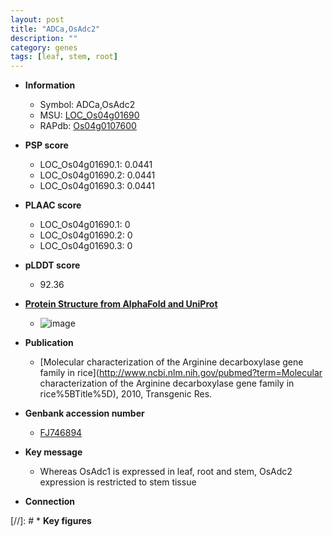 ```yaml
---
layout: post
title: "ADCa,OsAdc2"
description: ""
category: genes
tags: [leaf, stem, root]
---
```


* **Information**  
    + Symbol: ADCa,OsAdc2  
    + MSU: [LOC_Os04g01690](http://rice.plantbiology.msu.edu/cgi-bin/ORF_infopage.cgi?orf=LOC_Os04g01690)  
    + RAPdb: [Os04g0107600](http://rapdb.dna.affrc.go.jp/viewer/gbrowse_details/irgsp1?name=Os04g0107600)  

* **PSP score** 
    + LOC_Os04g01690.1: 0.0441 
    + LOC_Os04g01690.2: 0.0441 
    + LOC_Os04g01690.3: 0.0441 

* **PLAAC score**  
    + LOC_Os04g01690.1: 0 
    + LOC_Os04g01690.2: 0 
    + LOC_Os04g01690.3: 0 

* **pLDDT score**
    + 92.36

* **[Protein Structure from AlphaFold and UniProt](https://www.uniprot.org/uniprotkb/Q7XRA1/entry#structure)**
    + ![image](https://ricepsp.github.io/images/Q7/AF-Q7XRA1-F1.png)

* **Publication**  
    + [Molecular characterization of the Arginine decarboxylase gene family in rice](http://www.ncbi.nlm.nih.gov/pubmed?term=Molecular characterization of the Arginine decarboxylase gene family in rice%5BTitle%5D), 2010, Transgenic Res.

* **Genbank accession number**  
    + [FJ746894](http://www.ncbi.nlm.nih.gov/nuccore/FJ746894)

* **Key message**  
    + Whereas OsAdc1 is expressed in leaf, root and stem, OsAdc2 expression is restricted to stem tissue

* **Connection**  

[//]: # * **Key figures**  


